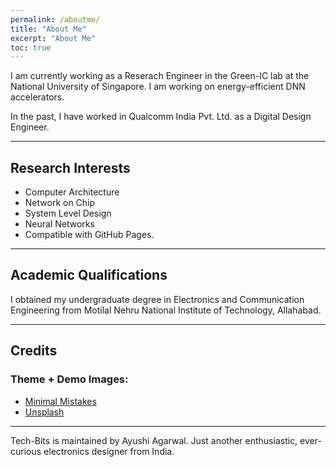 ```yaml
---
permalink: /aboutme/
title: "About Me"
excerpt: "About Me"
toc: true
---
```


I am currently working as a Reserach Engineer in the Green-IC lab at the National University of Singapore. I am working on energy-efficient DNN accelerators. 

In the past, I have worked in Qualcomm India Pvt. Ltd. as a Digital Design Engineer. 















---

## Research Interests

- Computer Architecture
- Network on Chip
- System Level Design
- Neural Networks
- Compatible with GitHub Pages.

-------

## Academic Qualifications

I obtained my undergraduate degree in Electronics and Communication Engineering from Motilal Nehru National Institute of Technology, Allahabad. 

---

## Credits
### Theme + Demo Images:
- [Minimal Mistakes](https://mmistakes.github.io/minimal-mistakes/)
- [Unsplash](https://unsplash.com/)


---

Tech-Bits is maintained by Ayushi Agarwal. Just another enthusiastic, ever-curious electronics designer from India.
